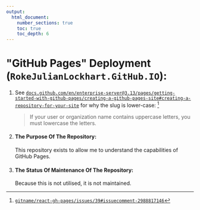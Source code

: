 ```yaml
---
output:
  html_document:
    number_sections: true
    toc: true
    toc_depth: 6
---
```


# "GitHub Pages" Deployment (`RokeJulianLockhart.GitHub.IO`):

1.	See [`docs.github.com/en/enterprise-server@3.13/pages/getting-started-with-github-pages/creating-a-github-pages-site#creating-a-repository-for-your-site`](https://docs.github.com/en/enterprise-server@3.13/pages/getting-started-with-github-pages/creating-a-github-pages-site#creating-a-repository-for-your-site:~:text=If%20your%20user%20or%20organization%20name%20contains%20uppercase%20letters%2C%20you%20must%20lowercase%20the%20letters.) for why the slug is lower-case: [^1]

	> If your user or organization name contains uppercase letters, you must lowercase the letters.

	[^1]: [`gitname/react-gh-pages/issues/39#issuecomment-2988817146`](https://github.com/gitname/react-gh-pages/issues/39#issuecomment-2988817146)

1.	#### The Purpose Of The Repository:

	This repository exists to allow me to understand the capabilities of GitHub Pages.

1.	#### The Status Of Maintenance Of The Repository:

	Because this is not utilised, it is not maintained.

